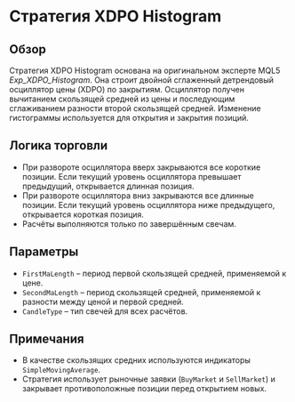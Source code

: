 # Стратегия XDPO Histogram

## Обзор

Стратегия XDPO Histogram основана на оригинальном эксперте MQL5 *Exp_XDPO_Histogram*. Она строит двойной сглаженный детрендовый осциллятор цены (XDPO) по закрытиям. Осциллятор получен вычитанием скользящей средней из цены и последующим сглаживанием разности второй скользящей средней. Изменение гистограммы используется для открытия и закрытия позиций.

## Логика торговли

- При развороте осциллятора вверх закрываются все короткие позиции. Если текущий уровень осциллятора превышает предыдущий, открывается длинная позиция.
- При развороте осциллятора вниз закрываются все длинные позиции. Если текущий уровень осциллятора ниже предыдущего, открывается короткая позиция.
- Расчёты выполняются только по завершённым свечам.

## Параметры

- `FirstMaLength` – период первой скользящей средней, применяемой к цене.
- `SecondMaLength` – период скользящей средней, применяемой к разности между ценой и первой средней.
- `CandleType` – тип свечей для всех расчётов.

## Примечания

- В качестве скользящих средних используются индикаторы `SimpleMovingAverage`.
- Стратегия использует рыночные заявки (`BuyMarket` и `SellMarket`) и закрывает противоположные позиции перед открытием новых.
